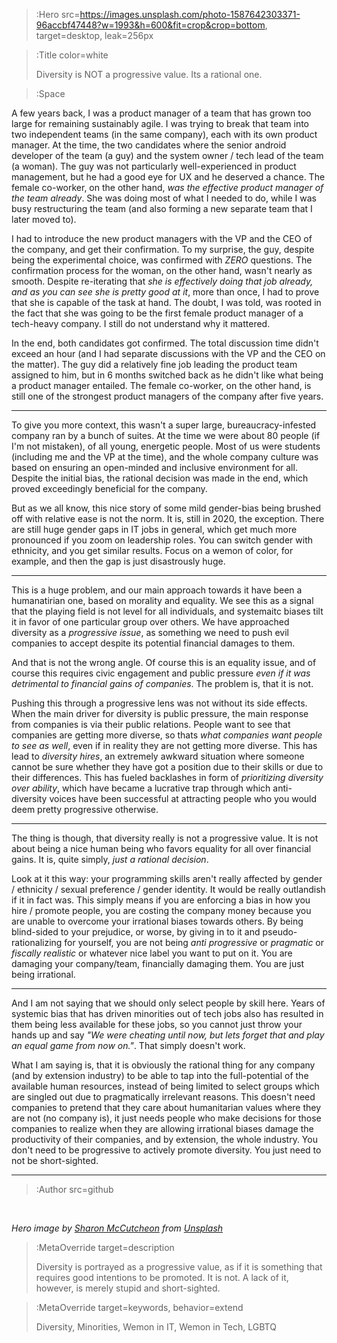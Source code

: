 > :Hero src=https://images.unsplash.com/photo-1587642303371-96accbf47448?w=1993&h=600&fit=crop&crop=bottom, \
> target=desktop, leak=256px

> :Title color=white
>
> Diversity is NOT a progressive value. Its a rational one.

> :Space

A few years back, I was a product manager of a team that has grown too large for remaining sustainably agile.
I was trying to break that team into two independent teams (in the same company), each with its own product manager.
At the time, the two candidates where the senior android developer of the team (a guy) and the system owner / tech lead
of the team (a woman). The guy was not particularly well-experienced in product management, but he had a good eye
for UX and he deserved a chance. The female co-worker, on the other hand, _was the effective product manager of the
team already_. She was doing most of what I needed to do, while I was busy restructuring the team (and also forming
a new separate team that I later moved to).

I had to introduce the new product managers with the VP and the CEO of the company, and get their confirmation. To my
surprise, the guy, despite being the experimental choice, was confirmed with _ZERO_ questions. The confirmation
process for the woman, on the other hand, wasn't nearly as smooth. Despite re-iterating that _she is effectively
doing that job already, and as you can see she is pretty good at it_, more than once, I had to prove that she is capable
of the task at hand. The doubt, I was told, was rooted in the fact that she was going to be the first female
product manager of a tech-heavy company. I still do not understand why it mattered.

In the end, both candidates got confirmed. The total discussion time didn't exceed an hour (and I had separate discussions
with the VP and the CEO on the matter). The guy did a relatively fine job leading the product team assigned to him,
but in 6 months switched back as he didn't like what being a product manager entailed. The female co-worker, on
the other hand, is still one of the strongest product managers of the company after five years.

---

To give you more context, this wasn't a super large, bureaucracy-infested company ran by a bunch of suites. At the time
we were about 80 people (if I'm not mistaken), of all young, energetic people. Most of us were students (including
me and the VP at the time), and the whole company culture was based on ensuring an open-minded and inclusive
environment for all. Despite the initial bias, the rational decision was made in the end, which proved exceedingly beneficial
for the company.

But as we all know, this nice story of some mild gender-bias being brushed off with relative ease is not the norm. It is,
still in 2020, the exception. There are still huge gender gaps in IT jobs in general, which get much more pronounced if
you zoom on leadership roles. You can switch gender with ethnicity, and you get similar results. Focus on a wemon of color, for example,
and then the gap is just disastrously huge.

---

This is a huge problem, and our main approach towards it have been a humanatirian one, based on morality and equality.
We see this as a signal that the playing field is not level for all individuals, and systemaitc biases tilt it in favor
of one particular group over others. We have approached diversity as a _progressive issue_, as something we need to push
evil companies to accept despite its potential financial damages to them.

And that is not the wrong angle. Of course this is an equality issue, and of course this requires civic engagement
and public pressure _even if it was detrimental to financial gains of companies_. The problem is, that it is not.

Pushing this through a progressive lens was not without its side effects. When the main driver for diversity is
public pressure, the main response from companies is via their public relations. People want to see that
companies are getting more diverse, so thats _what companies want people to see as well_, even if in reality they
are not getting more diverse. This has lead to _diversity hires_, an extremely awkward situation where someone cannot
be sure whether they have got a position due to their skills or due to their differences. This has fueled backlashes
in form of _prioritizing diversity over ability_, which have became a lucrative trap through which anti-diversity voices
have been successful at attracting people who you would deem pretty progressive otherwise.

---

The thing is though, that diversity really is not a progressive value. It is not about being a nice human being who
favors equality for all over financial gains. It is, quite simply, _just a rational decision_.

Look at it this way: your programming skills aren't really affected by gender / ethnicity / sexual preference / gender identity.
It would be really outlandish if it in fact was. This simply means if you are enforcing a bias in how you hire / promote people,
you are costing the company money because you are unable to overcome your irrational biases towards others.
By being blind-sided to your prejudice, or worse, by giving in to it and pseudo-rationalizing for yourself, you
are not being _anti progressive_ or _pragmatic_ or _fiscally realistic_ or whatever nice label you want to put on it.
You are damaging your company/team, financially damaging them. You are just being irrational.

---

And I am not saying that we should only select people by skill here. Years of systemic bias that has driven minorities
out of tech jobs also has resulted in them being less available for these jobs, so you cannot just throw your hands up
and say _"We were cheating until now, but lets forget that and play an equal game from now on."_. That simply doesn't
work.

What I am saying is, that it is obviously the rational thing for any company (and by extension industry) to be able to
tap into the full-potential of the available human resources, instead of being limited to select groups which are
singled out due to pragmatically irrelevant reasons. This doesn't need companies to pretend that they care about
humanitarian values where they are not (no company is), it just needs people who make decisions for those companies
to realize when they are allowing irrational biases damage the productivity of their companies, and by extension,
the whole industry. You don't need to be progressive to actively promote diversity. You just need to not be short-sighted.

---

> :Author src=github

<br>

_Hero image by [Sharon McCutcheon](https://unsplash.com/@sharonmccutcheon) from [Unsplash](https://unsplash.com)_

> :MetaOverride target=description
>
> Diversity is portrayed as a progressive value, as if it is something that requires good intentions
> to be promoted. It is not. A lack of it, however, is merely stupid and short-sighted.

> :MetaOverride target=keywords, behavior=extend
>
> Diversity, Minorities, Wemon in IT, Wemon in Tech, LGBTQ